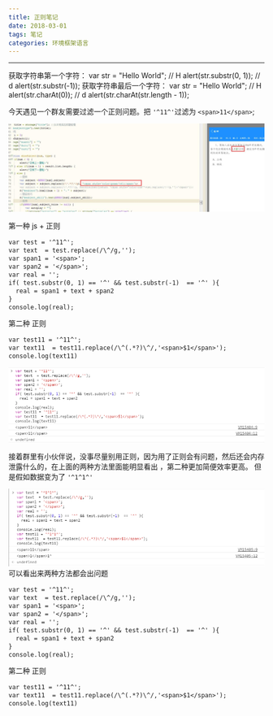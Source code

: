 ```yaml
---
title: 正则笔记
date: 2018-03-01
tags: 笔记
categories: 环境框架语言
---
```


--------------------------------------------------------------------------------

<!-- more -->

获取字符串第一个字符：
var str = "Hello World";
  // H
alert(str.substr(0, 1));
  // d
alert(str.substr(-1));
获取字符串最后一个字符：
var str = "Hello World";
 // H
alert(str.charAt(0));
 // d
alert(str.charAt(str.length - 1));

今天遇见一个群友需要过滤一个正则问题。把 `'^11^'`过滤为 `<span>11</span>`;

![正确](/images/正则问题180309.jpg)

第一种 js + 正则 

```
var test = '^11^';
var text  = test.replace(/\^/g,'');
var span1 = '<span>';
var span2 = '</span>';
var real = '';
if( test.substr(0, 1) == '^' && test.substr(-1)  == '^' ){
  real = span1 + text + span2 
}
console.log(real);

```
第二种 正则
```
var test11 = '^11^';
var text11  = test11.replace(/\^(.*?)\^/,'<span>$1</span>');
console.log(text11)
```
![正确](/images/正则问题180309-1.png)

接着群里有小伙伴说，没事尽量别用正则，因为用了正则会有问题，然后还会内存泄露什么的，在上面的两种方法里面能明显看出 ，第二种更加简便效率更高。
但是假如数据变为了 `'^1^1^'`

![正确](/images/正则问题180309-02.png)
可以看出来两种方法都会出问题
```
var test = '^11^';
var text  = test.replace(/\^/g,'');
var span1 = '<span>';
var span2 = '</span>';
var real = '';
if( test.substr(0, 1) == '^' && test.substr(-1)  == '^' ){
  real = span1 + text + span2 
}
console.log(real);

```
第二种 正则
```
var test11 = '^11^';
var text11  = test11.replace(/\^(.*?)\^/,'<span>$1</span>');
console.log(text11)
```
